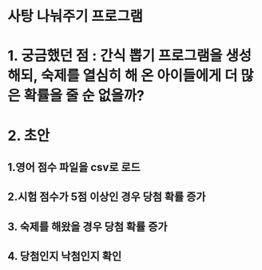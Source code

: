 # 사탕 나눠주기 프로그램
# 1. 궁금했던 점 : 간식 뽑기 프로그램을 생성해되, 숙제를 열심히 해 온 아이들에게 더 많은 확률을 줄 순 없을까?
# 2. 초안
## 1.영어 점수 파일을 csv로 로드
## 2.시험 점수가 5점 이상인 경우 당첨 확률 증가
## 3. 숙제를 해왔을 경우 당첨 확률 증가
## 4. 당첨인지 낙첨인지 확인
